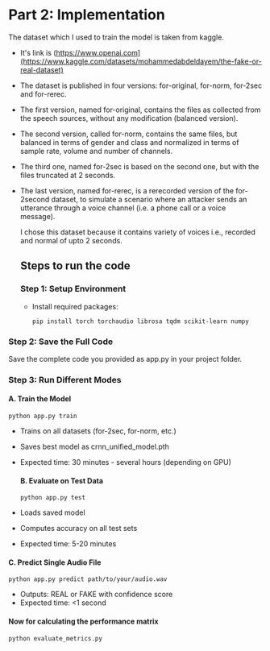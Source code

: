 # Part 2: Implementation
The dataset which I used to train the model is taken from kaggle.
- It's link is (https://www.openai.com](https://www.kaggle.com/datasets/mohammedabdeldayem/the-fake-or-real-dataset)
- The dataset is published in four versions: for-original, for-norm, for-2sec and for-rerec.
- The first version, named for-original, contains the files as collected from the speech sources, without any modification (balanced version).
- The second version, called for-norm, contains the same files, but balanced in terms of gender and class and normalized in terms of sample rate, volume and number of channels.
- The third one, named for-2sec is based on the second one, but with the files truncated at 2 seconds.
- The last version, named for-rerec, is a rerecorded version of the for-2second dataset, to simulate a scenario where an attacker sends an utterance through a voice channel (i.e. a phone call or a voice message).

  I chose this dataset because it contains variety of voices i.e., recorded and normal of upto 2 seconds.

  ## Steps to run the code
  ### Step 1: Setup Environment
  - Install required packages:
    ``` 
    pip install torch torchaudio librosa tqdm scikit-learn numpy
    ```
 ### Step 2: Save the Full Code
 Save the complete code you provided as app.py in your project folder.
 ### Step 3: Run Different Modes
  #### A. Train the Model
  ```
  python app.py train
  ```
- Trains on all datasets (for-2sec, for-norm, etc.)
- Saves best model as crnn_unified_model.pth
- Expected time: 30 minutes - several hours (depending on GPU)
  
  #### B. Evaluate on Test Data
  ```
  python app.py test
  ```
- Loads saved model
- Computes accuracy on all test sets
- Expected time: 5-20 minutes

#### C. Predict Single Audio File
  ```
  python app.py predict path/to/your/audio.wav
  ```
- Outputs: REAL or FAKE with confidence score
- Expected time: <1 second

#### Now for calculating the performance matrix
```
python evaluate_metrics.py
```
